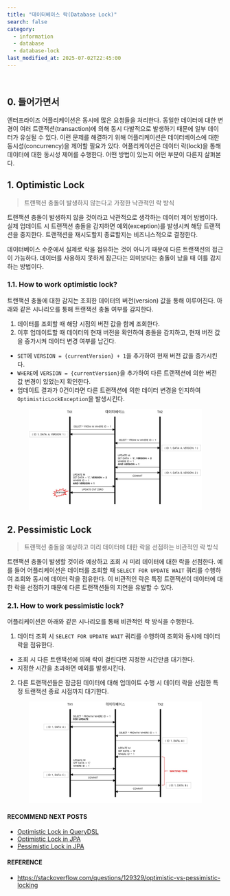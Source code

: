 ```yaml
---
title: "데이터베이스 락(Database Lock)"
search: false
category:
  - information
  - database
  - database-lock
last_modified_at: 2025-07-02T22:45:00
---
```


<br/>

## 0. 들어가면서

엔터프라이즈 어플리케이션은 동시에 많은 요청들을 처리한다. 동일한 데이터에 대한 변경이 여러 트랜잭션(transaction)에 의해 동시 다발적으로 발생하기 때문에 일부 데이터가 유실될 수 있다. 이런 문제를 해결하기 위해 어플리케이션은 데이터베이스에 대한 동시성(concurrency)을 제어할 필요가 있다. 어플리케이션은 데이터 락(lock)을 통해 데이터에 대한 동시성 제어를 수행한다. 어떤 방법이 있는지 어떤 부분이 다른지 살펴본다.

## 1. Optimistic Lock 

> 트랜잭션 충돌이 발생하지 않는다고 가정한 낙관적인 락 방식

트랜잭션 충돌이 발생하지 않을 것이라고 낙관적으로 생각하는 데이터 제어 방법이다. 실제 업데이트 시 트랜잭션 충돌을 감지하면 예외(exception)를 발생시켜 해당 트랜잭션을 중지한다. 트랜잭션을 재시도할지 종료할지는 비즈니스적으로 결정한다.

데이터베이스 수준에서 실제로 락을 점유하는 것이 아니기 때문에 다른 트랜잭션의 접근이 가능하다. 데이터를 사용하지 못하게 잠근다는 의미보다는 충돌이 났을 때 이를 감지하는 방법이다.

### 1.1. How to work optimistic lock?

트랜잭션 충돌에 대한 감지는 조회한 데이터의 버전(version) 값을 통해 이루어진다. 아래와 같은 시나리오를 통해 트랜잭션 충돌 여부를 감지한다.

1. 데이터를 조회할 때 해당 시점의 버전 값을 함께 조회한다.
2. 이후 업데이트할 때 데이터의 현재 버전을 확인하여 충돌을 감지하고, 현재 버전 값을 증가시켜 데이터 변경 여부를 남긴다. 
  - `SET`에 `VERSION = {currentVersion} + 1`을 추가하여 현재 버전 값을 증가시킨다.
  - `WHERE`에 `VERSION = {currentVersion}`을 추가하여 다른 트랜잭션에 의한 버전 값 변경이 있었는지 확인한다.
  - 업데이트 결과가 0건이라면 다른 트랜잭션에 의한 데이터 변경을 인지하여 `OptimisticLockException`을 발생시킨다.

<div align="center">
  <img src="/images/posts/2021/application-lock-mechanism-01.png" width="80%" class="image__border">
</div>

## 2. Pessimistic Lock

> 트랜잭션 충돌을 예상하고 미리 데이터에 대한 락을 선점하는 비관적인 락 방식

트랜잭션 충돌이 발생할 것이라 예상하고 조회 시 미리 데이터에 대한 락을 선점한다. 예를 들어 어플리케이션은 데이터를 조회할 때 `SELECT FOR UPDATE WAIT` 쿼리를 수행하여 조회와 동시에 데이터 락을 점유한다. 이 비관적인 락은 특정 트랜잭션이 데이터에 대한 락을 선점하기 때문에 다른 트랜잭션들의 지연을 유발할 수 있다.

### 2.1. How to work pessimistic lock?

어플리케이션은 아래와 같은 시나리오를 통해 비관적인 락 방식을 수행한다.

1. 데이터 조회 시 `SELECT FOR UPDATE WAIT` 쿼리를 수행하여 조회와 동시에 데이터 락을 점유한다.
  - 조회 시 다른 트랜잭션에 의해 락이 걸린다면 지정한 시간만큼 대기한다.
  - 지정한 시간을 초과하면 예외를 발생시킨다.
2. 다른 트랜잭션들은 잠금된 데이터에 대해 업데이트 수행 시 데이터 락을 선점한 특정 트랜잭션 종료 시점까지 대기한다.

<div align="center">
  <img src="/images/posts/2021/application-lock-mechanism-02.png" width="80%" class="image__border">
</div>

#### RECOMMEND NEXT POSTS

- [Optimistic Lock in QueryDSL][optimistic-lock-in-query-dsl-link]
- [Optimistic Lock in JPA][jpa-optimistic-lock-link]
- [Pessimistic Lock in JPA][jpa-pessimitic-lock-link]

#### REFERENCE

- <https://stackoverflow.com/questions/129329/optimistic-vs-pessimistic-locking>

[jpa-optimistic-lock-link]: https://junhyunny.github.io/spring-boot/jpa/junit/jpa-optimistic-lock/
[jpa-pessimitic-lock-link]: https://junhyunny.github.io/spring-boot/jpa/junit/jpa-pessimitic-lock/
[optimistic-lock-in-query-dsl-link]: https://junhyunny.github.io/java/spring-boot/query-dsl/jpa/optimistic-lock-in-query-dsl/